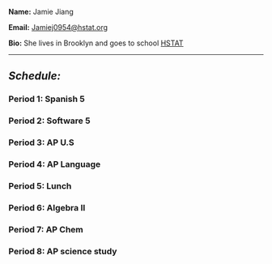 **Name:** Jamie Jiang


**Email:** Jamiej0954@hstat.org


**Bio:** She lives in Brooklyn and goes to school [HSTAT](http://www.hstat.org/)

----------

## _Schedule:_

### Period 1: Spanish 5

### Period 2: Software 5

### Period 3: AP U.S

### Period 4: AP Language

### Period 5: Lunch

### Period 6: Algebra II

### Period 7: AP Chem

### Period 8: AP science study